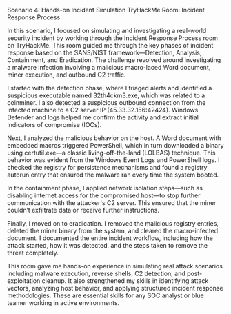 Scenario 4: Hands-on Incident Simulation
TryHackMe Room: Incident Response Process

In this scenario, I focused on simulating and investigating a real-world security incident by working through the Incident Response Process room on TryHackMe. This room guided me through the key phases of incident response based on the SANS/NIST framework—Detection, Analysis, Containment, and Eradication. The challenge revolved around investigating a malware infection involving a malicious macro-laced Word document, miner execution, and outbound C2 traffic.

I started with the detection phase, where I triaged alerts and identified a suspicious executable named 32th4ckm3.exe, which was related to a coinminer. I also detected a suspicious outbound connection from the infected machine to a C2 server IP (45.33.32.156:42424). Windows Defender and logs helped me confirm the activity and extract initial indicators of compromise (IOCs).

Next, I analyzed the malicious behavior on the host. A Word document with embedded macros triggered PowerShell, which in turn downloaded a binary using certutil.exe—a classic living-off-the-land (LOLBAS) technique. This behavior was evident from the Windows Event Logs and PowerShell logs. I checked the registry for persistence mechanisms and found a registry autorun entry that ensured the malware ran every time the system booted.

In the containment phase, I applied network isolation steps—such as disabling internet access for the compromised host—to stop further communication with the attacker's C2 server. This ensured that the miner couldn’t exfiltrate data or receive further instructions.

Finally, I moved on to eradication. I removed the malicious registry entries, deleted the miner binary from the system, and cleared the macro-infected document. I documented the entire incident workflow, including how the attack started, how it was detected, and the steps taken to remove the threat completely.

This room gave me hands-on experience in simulating real attack scenarios including malware execution, reverse shells, C2 detection, and post-exploitation cleanup. It also strengthened my skills in identifying attack vectors, analyzing host behavior, and applying structured incident response methodologies. These are essential skills for any SOC analyst or blue teamer working in active environments.
